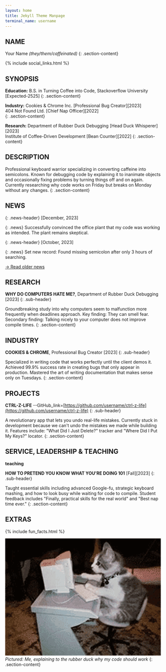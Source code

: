 ```yaml
---
layout: home
title: Jekyll Theme Manpage
terminal_name: username
---
```


## NAME

Your Name *(they/them/caffeinated)*
{: .section-content}

{% include social_links.html %}

## SYNOPSIS

**Education:** B.S. in Turning Coffee into Code, Stackoverflow University [Expected-2525]
{: .section-content}

**Industry:**
Cookies & Chrome Inc. [Professional Bug Creator][2023]   
404 Not Found Ltd. [Chief Nap Officer][2022]   
{: .section-content}

**Research:**
Department of Rubber Duck Debugging [Head Duck Whisperer][2023]   
Institute of Coffee-Driven Development [Bean Counter][2022]
{: .section-content}

## DESCRIPTION

Professional keyboard warrior specializing in converting caffeine into semicolons. Known for debugging code by explaining it to inanimate objects and occasionally fixing problems by turning things off and on again. Currently researching why code works on Friday but breaks on Monday without any changes.
{: .section-content}

## NEWS

{: .news-header}
[December, 2023]

{: .news}
Successfully convinced the office plant that my code was working as intended. The plant remains skeptical.

{: .news-header}
[October, 2023]

{: .news}
Set new record: Found missing semicolon after only 3 hours of searching.


[-> Read older news](/news-archive)

## RESEARCH

**WHY DO COMPUTERS HATE ME?**, Department of Rubber Duck Debugging [2023]
{: .sub-header}

Groundbreaking study into why computers seem to malfunction more frequently when deadlines approach. Key finding: They can smell fear. Secondary finding: Talking nicely to your computer does not improve compile times.
{: .section-content}

## INDUSTRY

**COOKIES & CHROME**, Professional Bug Creator [2023]
{: .sub-header}

Specialized in writing code that works perfectly until the client demos it. Achieved 99.9% success rate in creating bugs that only appear in production. Mastered the art of writing documentation that makes sense only on Tuesdays.
{: .section-content}

## PROJECTS

**CTRL-Z-LIFE**
\--GitHub_link=[https://github.com/username/ctrl-z-life](https://github.com/username/ctrl-z-life)
{: .sub-header}

A revolutionary app that lets you undo real-life mistakes. Currently stuck in development because we can't undo the mistakes we made while building it. Features include: "What Did I Just Delete?" tracker and "Where Did I Put My Keys?" locator.
{: .section-content}

## SERVICE, LEADERSHIP & TEACHING

**teaching**

**HOW TO PRETEND YOU KNOW WHAT YOU'RE DOING 101** [Fall][2023]
{: .sub-header}

Taught essential skills including advanced Google-fu, strategic keyboard mashing, and how to look busy while waiting for code to compile. Student feedback includes "Finally, practical skills for the real world" and "Best nap time ever."
{: .section-content}

## EXTRAS

{% include fun_facts.html %}

![Profile Image](assets/images/profile.png)   
*Pictured: Me, explaining to the rubber duck why my code should work*
{: .section-content}